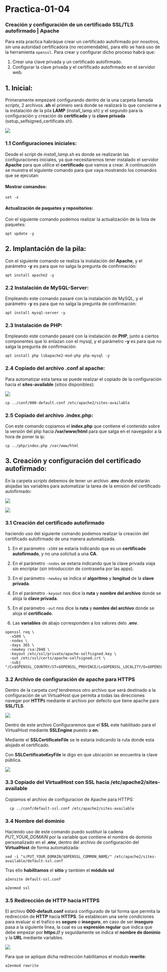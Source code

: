 # Practica-01-04

### Creación y configuración de un certificado SSL/TLS autofirmado | Apache

Para esta practica habráque crear un certificado autofirmado por nosotros, sin una autoridad certificadora (no recomendable), para ello se hará uso de la herramienta ``openssl``. Para crear y configurar dicho proceso habrá que:

1. Crear una clave privada y un certificado autofirmado.
2. Configurar la clave privada y el certificado autofirmado en el servidor web.

## 1. Inicial:

Primeramente empezaré configurando dentro de la una carpeta llamada *scripts*, 2 archivos **.sh** el primero será donde se realizará lo que concierne a la instalación de la pila **LAMP** (install_lamp.sh) y el segundo para la configuración y creación de **certificado** y la **clave privada** (setup_selfsigned_certificate.sh).

![](/Practica-01-04/images/estructura%20scripts.png)

### 1.1 Configuraciones iniciales:

Desde el script de *install_lamp.sh* es donde se realizarán las configuraciones iniciales, ya que necesitaremos tener instalado el servidor **Apache** para que utilice el **certificado** que vamos a crear. A continuación se muestra el siguiente comando para que vaya mostrando los comandos que se ejecutan:

#### Mostrar comandos:

```
set -x
```

#### Actualización de paquetes y repositorios:

Con el siguiente comando podemos realizar la actualización de la lista de paquetes:

```
apt update -y
```

## 2. Implantación de la pila:

Con el siguiente comando se realiza la instalación del **Apache**, y el parámetro **-y** es para que no salga la pregunta de confirmación:

```
apt install apache2 -y
```

### 2.2 Instalación de MySQL-Server:

Empleando este comando pasaré con la instalación de MySQL, y el parámetro **-y** es para que no salga la pregunta de confirmación:

```
apt install mysql-server -y
```

### 2.3 Instalación de PHP:

Empleando este comando pasaré con la instalación de **PHP**, junto a ciertos componentes que lo enlazan con el mysql, y el parámetro **-y** es para que no salga la pregunta de confirmación:

```
apt install php libapache2-mod-php php-mysql -y
```

### 2.4 Copiado del archivo .conf al apache:

Para automatizar esta tarea se puede realizar el copiado de la configuración hacia el **sites-available** (sitios disponibles):

![](/Practica-01-04/images/default.png)

```
cp ../conf/000-default.conf /etc/apache2/sites-available 
```

### 2.5 Copiado del archivo .index.php:

Con este comando copiamos el **index.php** que contiene el contenido sobre la versión del php hacia **/var/www/html** para que salga en el navegador a la hora de poner la ip:

```
cp ../php/index.php /var/www/html
```

## 3. Creación y configuración del certificado autofirmado:

En la carpeta *scripts* debemos de tener un archivo **.env** donde estarán alojadas las variables para automatizar la tarea de la emisión del certificado autofirmado:

![](/Practica-01-04/images/estructurascripts.png)


![](/Practica-01-04/images/variables.png)

### 3.1 Creación del certificado autofirmado

haciendo uso del siguiente comando podemos realizar la creación del certificado autofirmado de una manera automatizada. 

1. En el parámetro ``-x509`` se estaría indicando que es un **certificado autofirmado**, y no una solictud a una **CA**.

2. En el parámetro ``-nodes`` se estaria indicando que la clave privada viaja sin encriptar (sin introducción de contraseña por las apps).

3. En el parámetro ``-newkey`` se indica el **algoritmo** y **longitud** de la **clave privada**.

4. En el parámetro ``-keyout`` nos dice la **ruta** y **nombre del archivo** donde se aloja la **clave privada**.

5. En el parámetro ``-out`` nos dice la **ruta** y **nombre del archivo** donde se aloja el **certificado**.

6. Las **variables** de abajo corresponden a los valores delo **.env**.

```
openssl req \
  -x509 \
  -nodes \
  -days 365 \
  -newkey rsa:2048 \
  -keyout /etc/ssl/private/apache-selfsigned.key \
  -out /etc/ssl/certs/apache-selfsigned.crt \
  -subj "/C=$OPENSSL_COUNTRY/ST=$OPENSSL_PROVINCE/L=$OPENSSL_LOCALITY/O=$OPENSSL_ORGANIZATION/OU=$OPENSSL_ORGUNIT/CN=$OPENSSL_COMMON_NAME/emailAddress=$OPENSSL_EMAIL"
```

### 3.2 Archivo de configuración de apache para HTTPS

Dentro de la carpeta *conf* tendremos otro archivo que será destinado a la configuración de un VirtualHost que permita a todas las direcciones navegar por **HTTP``S``** mediante el archivo por defecto que tiene apache para **SSL/TLS**.
 
![](/Practica-01-04/images/ssl.png)

Dentro de este archivo Configuraremos que el **SSL** este habilitado para el VirtualHost mediante **SSLEngine** puesto a **on**. 

Mediante el **SSLCertificateFile** se le estaria indicando la ruta donde esta alojado el certificado.

Con **SSLCertificateKeyFile** le digo en que ubicación se encuentra la clave pública.

![](/Practica-01-04/images/VIRTUALHOSThttps.png)

### 3.3 Copiado del VirtualHost con SSL hacia /etc/apache2/sites-available

Copiamos el archivo de configuracion de Apache para HTTPS:

```
  cp ../conf/default-ssl.conf /etc/apache2/sites-available
```
### 3.4 Nombre del dominio

Haciendo uso de este comando puedo sustituir la cadena *PUT_YOUR_DOMAIN* por la variable que contiene el nombre de dominio personalizado en el **.env**, dentro del archivo de configuración del **VirtualHost** de forma automatizada:

```
sed -i "s/PUT_YOUR_DOMAIN/$OPENSSL_COMMON_NAME/" /etc/apache2/sites-available/default-ssl.conf
```

Tras ello **habilitamos** el **sitio** y tambien el **módulo ssl**

```
a2ensite default-ssl.conf
```
```
a2enmod ssl
```
### 3.5 Redirección de HTTP hacia HTTPS

El archivo **000-default.conf** estará configurado de tal forma que permita la redirección de **HTTP** hacia **HTTPS**. Se establecen una serie condiciones para evaluar si el trafico es **seguro** o **inseguro**, en caso de ser **inseguro** pasa a la siguiente línea, la cual es ua **expresión regular** que indica que debe empezar por **https://** y seguidamente se indica el **nombre de dominio** y la **URL** mediante variables. 

![](/Practica-01-04/images/000default.png)

Para que se aplique dicha redirección habilitamos el modulo **rewrite**:

```
a2enmod rewrite
```